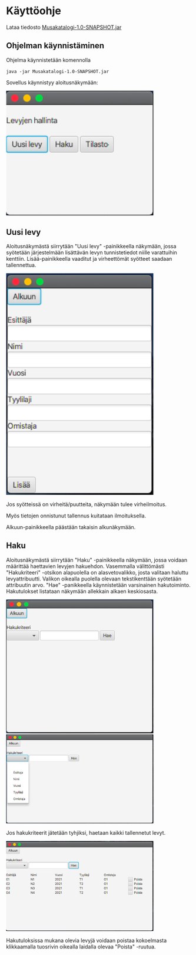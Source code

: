 # Käyttöohje

Lataa tiedosto [Musakatalogi-1.0-SNAPSHOT.jar](https://github.com/SuloKM/ot-harjoitustyo/releases/tag/viikko5)

## Ohjelman käynnistäminen

Ohjelma käynnistetään komennolla

```
java -jar Musakatalogi-1.0-SNAPSHOT.jar
```

Sovellus käynnistyy aloitusnäkymään:

<img src="https://raw.githubusercontent.com/SuloKM/ot-harjoitustyo/master/dokumentaatio/kuvat/alkunakyma.png" width="400">

## Uusi levy

Aloitusnäkymästä siirrytään "Uusi levy" -painikkeella näkymään, jossa syötetään järjestelmään lisättävän
levyn tunnistetiedot niille varattuihin kenttiin. Lisää-painikkeella vaaditut ja virheettömät syötteet 
saadaan tallennettua.

<img src="https://raw.githubusercontent.com/SuloKM/ot-harjoitustyo/master/dokumentaatio/kuvat/uusilevy.png" width="400">

Jos syötteissä on virheitä/puutteita, näkymään tulee virheilmoitus.

Myös tietojen onnistunut tallennus kuitataan ilmoituksella.

Alkuun-painikkeella päästään takaisin alkunäkymään.

## Haku

Aloitusnäkymästä siirrytään "Haku" -painikkeella näkymään, jossa voidaan määrittää haettavien levyjen hakuehdon. Vasemmalla välittömästi "Hakukriteeri" -otsikon alapuolella on alasvetovalikko, josta valitaan haluttu levyattribuutti. Valikon oikealla puolella olevaan tekstikenttään syötetään attribuutin arvo. "Hae" -panikkeella käynnistetään varsinainen hakutoiminto. Hakutulokset listataan näkymään allekkain alkaen keskiosasta.

<img src="https://raw.githubusercontent.com/SuloKM/ot-harjoitustyo/master/dokumentaatio/kuvat/hakunakyma.png" width="400">

<img src="https://raw.githubusercontent.com/SuloKM/ot-harjoitustyo/master/dokumentaatio/kuvat/hakunakyma2.png" width="400">

Jos hakukriteerit jätetään tyhjiksi, haetaan kaikki tallennetut levyt.

<img src="https://raw.githubusercontent.com/SuloKM/ot-harjoitustyo/master/dokumentaatio/kuvat/hakutulokset.png" width="400">

Hakutuloksissa mukana olevia levyjä voidaan poistaa kokoelmasta klikkaamalla tuosrivin oikealla laidalla olevaa "Poista" -ruutua.
